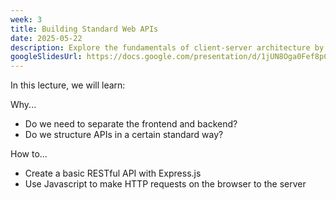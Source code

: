 ```yaml
---
week: 3
title: Building Standard Web APIs
date: 2025-05-22
description: Explore the fundamentals of client-server architecture by building a RESTful API with Express.js. Learn to structure APIs following standard practices, break down HTTP requests, and use JavaScript to interact with the server from the browser.
googleSlidesUrl: https://docs.google.com/presentation/d/1jUN8Oga0Fef8pCqdND_zVSmS3qGvh5iac2w02JI3NPQ/
---
```


In this lecture, we will learn:

Why...

- Do we need to separate the frontend and backend?
- Do we structure APIs in a certain standard way?

How to...

- Create a basic RESTful API with Express.js
- Use Javascript to make HTTP requests on the browser to the server
